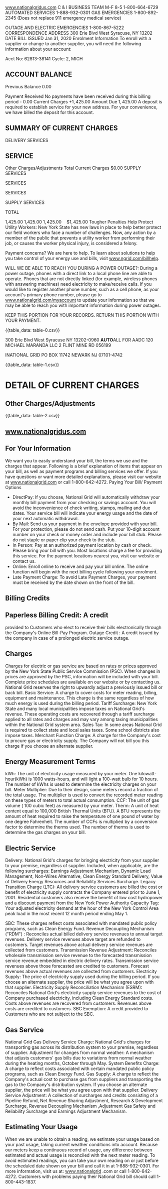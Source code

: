 www.nationalgridus.com
C \& I BUSINESS TEAM M-F 8-5
1-800-664-6729
AUTOMATED SERVICES
1-888-932-0301
GAS EMERGENCIES
1-800-892-2345
(Does not replace 911 emergency medical service)

OUTAGE AND ELECTRIC EMERGENCIES
1-800-867-5222
CORRESPONDENCE ADDRESS
300 Erie Blvd West
Syracuse, NY 13202
DATE BILL ISSUED
Jan 31, 2020
Enrolment Information
To enroll with a supplier or change to another supplier, you will need the following information about your account:

Acct No: 62813-38141 Cycle: 2, MICH

## ACCOUNT BALANCE

Previous Balance
0.00

Payment Received No payments have been received during this billing period - 0.00
Current Charges
$+1,425.00$
Amount Due
$1,425.00$
A deposit is required to establish service for your new address. For your convenience, we have billed the deposit for this account.

## SUMMARY OF CURRENT CHARGES

DELIVERY SERVICES

## SERVICE

Other Charges/Adjustments
Total Current Charges $\$ 0.00$
SUPPLY SERVICES

SERVICES

SERVICES

SUPPLY SERVICES

TOTAL

1,425.00
1,425.00
$1,425.00 \quad \$ 1,425.00$
Tougher Penalties Help Protect Utility Workers: New York State has new laws in place to help better protect our field workers who face a number of challenges. Now, any action by a member of the public that prevents a utility worker from performing their job, or causes the worker physical injury, is considered a felony.

Payment concerns? We are here to help. To learn about solutions to help you take control of your energy use and bills, visit www.ngrid.com/billhelp.

WILL WE BE ABLE TO REACH YOU DURING A POWER OUTAGE?: During a power outage, phones with a direct link to a local phone line are able to operate. Phones that are not directly linked (for example, wireless phones with answering machines) need electricity to make/receive calls. If you would like to register another phone number, such as a cell phone, as your account's primary phone number, please go to www.nationalgrid.com/myaccount to update your information so that we may be able to reach you with important information during power outages.

KEEP THIS PORTION FOR YOUR RECORDS.
RETURN THIS PORTION WITH YOUR PAYMENT.

{{table_data: table-0.csv}}

300 Erie Blvd West
Syracuse NY 13202-0960
**AUTO**ALL FOR AADC 120
MICHAEL MARANDA LLC
2 FLINT MINE RD
056199

INATIONAL GRID
PO BOX 11742
NEWARK NJ 07101-4742

{{table_data: table-1.csv}}

# DETAIL OF CURRENT CHARGES 

## Other Charges/Adjustments

{{table_data: table-2.csv}}

## www.nationalgridus.com

## For Your Information

We want you to easily understand your bill, the terms we use and the charges that appear. Following is a brief explanation of items that appear on your bill, as well as payment programs and billing services we offer. If you have questions or want more detailed explanations, please visit our website at www.nationalgrid.com or call 1-800-642-4272.
Paying Your Bill/
Payment Options

- DirectPay: If you choose, National Grid will automatically withdraw your monthly bill payment from your checking or savings account. You will avoid the inconvenience of check writing, stamps, mailing and due dates. Your service bill will indicate your energy usage and the date of your next automatic withdrawal.
- By Mail: Send us your payment in the envelope provided with your bill. For your protection, please do not send cash. Put your 10-digit account number on your check or money order and include your bill stub. Please do not staple or paper clip your check to the stub.
- In Person: Pay at an authorized payment location by cash or check. Please bring your bill with you. Most locations charge a fee for providing this service. For the payment locations nearest you, visit our website or contact us.
- Online: Enroll online to receive and pay your bill online. The online function will begin with the next billing cycle following your enrolment.
- Late Payment Charge: To avoid Late Payment Charges, your payment must be received by the date shown on the front of the bill.


## Billing Credits

## Paperless Billing Credit: A credit

provided to Customers who elect to receive their bills electronically through the Company's Online Bill-Pay Program.
Outage Credit : A credit issued by the company in case of a prolonged electric service outage.

## Charges

Charges for electric or gas service are based on rates or prices approved by the New York State Public Service Commission (PSC). When changes in prices are approved by the PSC, information will be included with your bill. Complete price schedules are available on our website or by contacting us. National Grid reserves the right to upwardly adjust a previously issued bill or back bill.
Basic Service: A charge to cover costs for meter reading, billing, equipment and maintenance. This charge is the same regardless of how much energy is used during the billing period.
Tariff Surcharge: New York State and many local municipalities impose taxes on National Grid's revenue. These operating costs are recovered through a tariff surcharge applied to all rates and charges and may vary among taxing municipalities within the National Grid system area.
Sales Tax: In some areas National Grid is required to collect state and local sales taxes. Some school districts also impose taxes.
Merchant Function Charge: A charge for the Company's cost to procure gas or electricity supply. The Company will not bill you this charge if you choose an alternate supplier.

## Energy Measurement Terms

kWh: The unit of electricity usage measured by your meter. One kilowatt-hour(kWh) is 1000 watts-hours, and will light a 100-watt bulb for 10 hours. The number of kWhs is used to determine the electricity charges on your bill.
Meter Multiplier: Due to their design, some meters record a fraction of the total usage. The multiplier is used to convert the recorded meter reading on these types of meters to total actual consumption. CCF: The unit of gas volume ( 100 cubic feet) as measured by your meter.
Therm: A unit of heat content equal to 100,000 British Thermal Units (BTU). A BTU represents the amount of heat required to raise the temperature of one pound of water by one degree Fahrenheit. The number of CCFs is multiplied by a conversion factor to determine the therms used. The number of therms is used to determine the gas charges on your bill.

## Electric Service

Delivery: National Grid's charges for bringing electricity from your supplier to your premise, regardless of supplier. Included, when applicable, are the following surcharges: Earnings Adjustment Mechanism, Dynamic Load Management, Non-Wires Alternative, Clean Energy Standard Delivery, Value of Delivery Energy Resources and Reliability Services Surcharge.
Legacy Transition Charge (LTC): All delivery service customers are billed the cost or benefit of electricity supply contracts the Company entered prior to June 1, 2001. Residential customers also receive the benefit of low cost hydropower and a discount payment from the New York Power Authority
Capacity Tag: Your adjusted electricity demand at the hour of the New York Control Area peak load in the most recent 12 month period ending May 1.

SBC: These charges reflect costs associated with mandated public policy programs, such as Clean Energy Fund.
Revenue Decoupling Mechanism ("RDM") : Reconciles actual billed delivery service revenues to annual target revenues. Delivery service revenues above target are refunded to customers. Target revenues above actual delivery service revenues are collected from customers.
Transmission Revenue Adjustment: Reconciles wholesale transmission service revenue to the forecasted transmission service revenue embedded in electric delivery rates. Transmission service revenues above those forecasted are credited to customers. Forecast revenues above actual revenues are collected from customers.
Electricity Supply: The price of electricity supply used during the billing period. If you choose an alternate supplier, the price will be what you agree upon with that supplier.
Electricity Supply Reconciliation Mechanism (ESRM): Reconciles National Grid's electricity supply service revenues to the cost of Company purchased electricity, including Clean Energy Standard costs. Costs above revenues are recovered from customers. Revenues above costs are credited to customers. SBC Exemption: A credit provided to Customers who are not subject to the SBC.

## Gas Service

National Grid Gas Delivery Service Charge: National Grid's charges for transporting gas across its distribution system to your premise, regardless of supplier.
Adjustment for changes from normal weather: A mechanism that adjusts customers' gas bills due to variations from normal weather during the heating months, October through May.
System Benefits Charge: A charge to reflect costs associated with certain mandated public policy programs, such as Clean Energy Fund.
Gas Supply: A charge to reflect the Company's actual cost to purchase gas from suppliers and transporting the gas to the Company's distribution system. If you choose an alternate supplier, the price will be what you agree upon with that supplier. Delivery Service Adjustment:
A collection of surcharges and credits consisting of a Pipeline Refund, Net Revenue Sharing Adjustment, Research \& Development Surcharge, Revenue Decoupling Mechanism ,Adjustment Gas Safety and Reliability Surcharge and Earnings Adjustment Mechanism.

## Estimating Your Usage

When we are unable to obtain a reading, we estimate your usage based on your past usage, taking current weather conditions into account. Because our meters keep a continuous record of usage, any difference between estimated and actual usage is reconciled with the next meter reading. To avoid estimated readings, you can take your own reading on or just before the scheduled date shown on your bill and call it in at 1-888-932-0301.
For more information, visit us at: www.nationalgrid .com or call 1-800-642-4272. Customers with problems paying their National Grid bill should call 1-800-443-1837.
